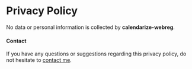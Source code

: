 # Privacy Policy

No data or personal information is collected by **calendarize-webreg**.

#### Contact

If you have any questions or suggestions regarding this privacy policy, do not hesitate to [contact me](https://adoryvo.com/contact).